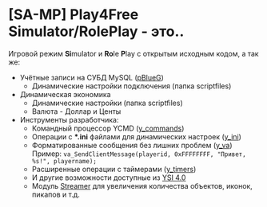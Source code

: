 # [SA-MP] Play4Free Simulator/RolePlay - это..
Игровой режим **Si**mulator и **Ro**le **P**lay с открытым исходным кодом, а так же:

* Учётные записи на СУБД MySQL ([pBlueG](https://github.com/pBlueG/SA-MP-MySQL))
	* Динамические настройки подключения (папка scriptfiles)
* Динамическая экономика
  * Динамические настройки (папка scriptfiles)
  * Валюта - Доллар и Центы
* Инструменты разработчика:
	* Командный процессор YCMD ([y_commands](https://github.com/Misiur/YSI-Includes))
	* Операции с __*.ini__ файлами для динамических настроек ([y_ini](https://github.com/Misiur/YSI-Includes))
	* Форматированные сообщения без лишних проблем ([y_va](https://github.com/Misiur/YSI-Includes))<br/>Пример: `va_SendClientMessage(playerid, 0xFFFFFFFF, "Привет, %s!", playername);`
	* Расширенные операции с таймерами ([y_timers](https://github.com/Misiur/YSI-Includes))
	* И другие возможности доступные из [YSI 4.0](https://github.com/Misiur/YSI-Includes)
	* Модуль [Streamer](https://github.com/samp-incognito/samp-streamer-plugin) для увеличения количества объектов, иконок, пикапов и т.д.
